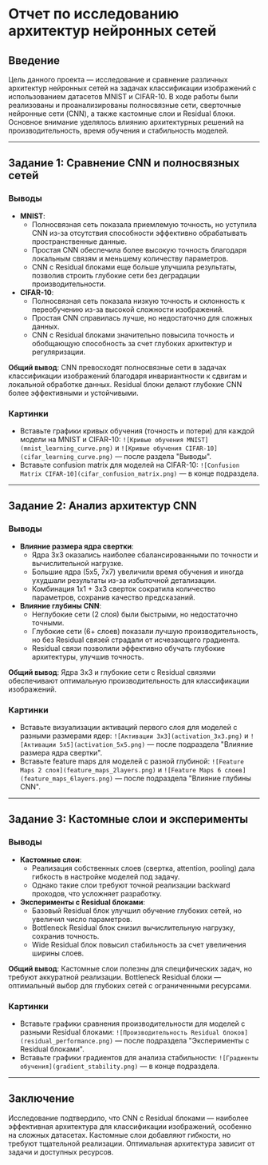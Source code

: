 # Отчет по исследованию архитектур нейронных сетей

## Введение

Цель данного проекта — исследование и сравнение различных архитектур нейронных сетей на задачах классификации изображений с использованием датасетов MNIST и CIFAR-10. В ходе работы были реализованы и проанализированы полносвязные сети, сверточные нейронные сети (CNN), а также кастомные слои и Residual блоки. Основное внимание уделялось влиянию архитектурных решений на производительность, время обучения и стабильность моделей.

---

## Задание 1: Сравнение CNN и полносвязных сетей

### Выводы
- **MNIST**:
  - Полносвязная сеть показала приемлемую точность, но уступила CNN из-за отсутствия способности эффективно обрабатывать пространственные данные.
  - Простая CNN обеспечила более высокую точность благодаря локальным связям и меньшему количеству параметров.
  - CNN с Residual блоками еще больше улучшила результаты, позволив строить глубокие сети без деградации производительности.
- **CIFAR-10**:
  - Полносвязная сеть показала низкую точность и склонность к переобучению из-за высокой сложности изображений.
  - Простая CNN справилась лучше, но недостаточно для сложных данных.
  - CNN с Residual блоками значительно повысила точность и обобщающую способность за счет глубоких архитектур и регуляризации.

**Общий вывод**: CNN превосходят полносвязные сети в задачах классификации изображений благодаря инвариантности к сдвигам и локальной обработке данных. Residual блоки делают глубокие CNN более эффективными и устойчивыми.

### Картинки
- Вставьте графики кривых обучения (точность и потери) для каждой модели на MNIST и CIFAR-10: `![Кривые обучения MNIST](mnist_learning_curve.png)` и `![Кривые обучения CIFAR-10](cifar_learning_curve.png)` — после раздела "Выводы".
- Вставьте confusion matrix для моделей на CIFAR-10: `![Confusion Matrix CIFAR-10](cifar_confusion_matrix.png)` — в конце подраздела.

---

## Задание 2: Анализ архитектур CNN

### Выводы
- **Влияние размера ядра свертки**:
  - Ядра 3x3 оказались наиболее сбалансированными по точности и вычислительной нагрузке.
  - Большие ядра (5x5, 7x7) увеличили время обучения и иногда ухудшали результаты из-за избыточной детализации.
  - Комбинация 1x1 + 3x3 сверток сократила количество параметров, сохранив качество предсказаний.
- **Влияние глубины CNN**:
  - Неглубокие сети (2 слоя) были быстрыми, но недостаточно точными.
  - Глубокие сети (6+ слоев) показали лучшую производительность, но без Residual связей страдали от исчезающего градиента.
  - Residual связи позволили эффективно обучать глубокие архитектуры, улучшив точность.

**Общий вывод**: Ядра 3x3 и глубокие сети с Residual связями обеспечивают оптимальную производительность для классификации изображений.

### Картинки
- Вставьте визуализации активаций первого слоя для моделей с разными размерами ядер: `![Активации 3x3](activation_3x3.png)` и `![Активации 5x5](activation_5x5.png)` — после подраздела "Влияние размера ядра свертки".
- Вставьте feature maps для моделей с разной глубиной: `![Feature Maps 2 слоя](feature_maps_2layers.png)` и `![Feature Maps 6 слоев](feature_maps_6layers.png)` — после подраздела "Влияние глубины CNN".

---

## Задание 3: Кастомные слои и эксперименты

### Выводы
- **Кастомные слои**:
  - Реализация собственных слоев (свертка, attention, pooling) дала гибкость в настройке моделей под задачу.
  - Однако такие слои требуют точной реализации backward проходов, что усложняет разработку.
- **Эксперименты с Residual блоками**:
  - Базовый Residual блок улучшил обучение глубоких сетей, но увеличил число параметров.
  - Bottleneck Residual блок снизил вычислительную нагрузку, сохранив точность.
  - Wide Residual блок повысил стабильность за счет увеличения ширины слоев.

**Общий вывод**: Кастомные слои полезны для специфических задач, но требуют аккуратной реализации. Bottleneck Residual блоки — оптимальный выбор для глубоких сетей с ограниченными ресурсами.

### Картинки
- Вставьте графики сравнения производительности для моделей с разными Residual блоками: `![Производительность Residual блоков](residual_performance.png)` — после подраздела "Эксперименты с Residual блоками".
- Вставьте графики градиентов для анализа стабильности: `![Градиенты обучения](gradient_stability.png)` — в конце подраздела.

---

## Заключение

Исследование подтвердило, что CNN с Residual блоками — наиболее эффективная архитектура для классификации изображений, особенно на сложных датасетах. Кастомные слои добавляют гибкости, но требуют тщательной реализации. Оптимальная архитектура зависит от задачи и доступных ресурсов.